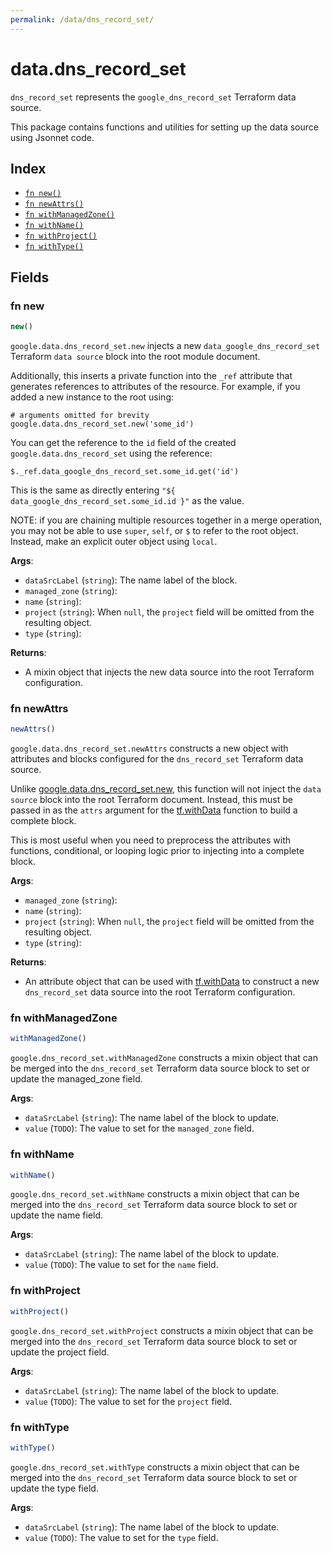 ```yaml
---
permalink: /data/dns_record_set/
---
```


# data.dns_record_set

`dns_record_set` represents the `google_dns_record_set` Terraform data source.



This package contains functions and utilities for setting up the data source using Jsonnet code.


## Index

* [`fn new()`](#fn-new)
* [`fn newAttrs()`](#fn-newattrs)
* [`fn withManagedZone()`](#fn-withmanagedzone)
* [`fn withName()`](#fn-withname)
* [`fn withProject()`](#fn-withproject)
* [`fn withType()`](#fn-withtype)

## Fields

### fn new

```ts
new()
```


`google.data.dns_record_set.new` injects a new `data_google_dns_record_set` Terraform `data source`
block into the root module document.

Additionally, this inserts a private function into the `_ref` attribute that generates references to attributes of the
resource. For example, if you added a new instance to the root using:

    # arguments omitted for brevity
    google.data.dns_record_set.new('some_id')

You can get the reference to the `id` field of the created `google.data.dns_record_set` using the reference:

    $._ref.data_google_dns_record_set.some_id.get('id')

This is the same as directly entering `"${ data_google_dns_record_set.some_id.id }"` as the value.

NOTE: if you are chaining multiple resources together in a merge operation, you may not be able to use `super`, `self`,
or `$` to refer to the root object. Instead, make an explicit outer object using `local`.

**Args**:
  - `dataSrcLabel` (`string`): The name label of the block.
  - `managed_zone` (`string`): 
  - `name` (`string`): 
  - `project` (`string`):  When `null`, the `project` field will be omitted from the resulting object.
  - `type` (`string`): 

**Returns**:
- A mixin object that injects the new data source into the root Terraform configuration.


### fn newAttrs

```ts
newAttrs()
```


`google.data.dns_record_set.newAttrs` constructs a new object with attributes and blocks configured for the `dns_record_set`
Terraform data source.

Unlike [google.data.dns_record_set.new](#fn-dnsrecordsetnew), this function will not inject the `data source`
block into the root Terraform document. Instead, this must be passed in as the `attrs` argument for the
[tf.withData](https://github.com/tf-libsonnet/core/tree/main/docs#fn-withdata) function to build a complete block.

This is most useful when you need to preprocess the attributes with functions, conditional, or looping logic prior to
injecting into a complete block.

**Args**:
  - `managed_zone` (`string`): 
  - `name` (`string`): 
  - `project` (`string`):  When `null`, the `project` field will be omitted from the resulting object.
  - `type` (`string`): 

**Returns**:
  - An attribute object that can be used with [tf.withData](https://github.com/tf-libsonnet/core/tree/main/docs#fn-withdata) to construct a new `dns_record_set` data source into the root Terraform configuration.


### fn withManagedZone

```ts
withManagedZone()
```

`google.dns_record_set.withManagedZone` constructs a mixin object that can be merged into the `dns_record_set`
Terraform data source block to set or update the managed_zone field.



**Args**:
  - `dataSrcLabel` (`string`): The name label of the block to update.
  - `value` (`TODO`): The value to set for the `managed_zone` field.


### fn withName

```ts
withName()
```

`google.dns_record_set.withName` constructs a mixin object that can be merged into the `dns_record_set`
Terraform data source block to set or update the name field.



**Args**:
  - `dataSrcLabel` (`string`): The name label of the block to update.
  - `value` (`TODO`): The value to set for the `name` field.


### fn withProject

```ts
withProject()
```

`google.dns_record_set.withProject` constructs a mixin object that can be merged into the `dns_record_set`
Terraform data source block to set or update the project field.



**Args**:
  - `dataSrcLabel` (`string`): The name label of the block to update.
  - `value` (`TODO`): The value to set for the `project` field.


### fn withType

```ts
withType()
```

`google.dns_record_set.withType` constructs a mixin object that can be merged into the `dns_record_set`
Terraform data source block to set or update the type field.



**Args**:
  - `dataSrcLabel` (`string`): The name label of the block to update.
  - `value` (`TODO`): The value to set for the `type` field.
